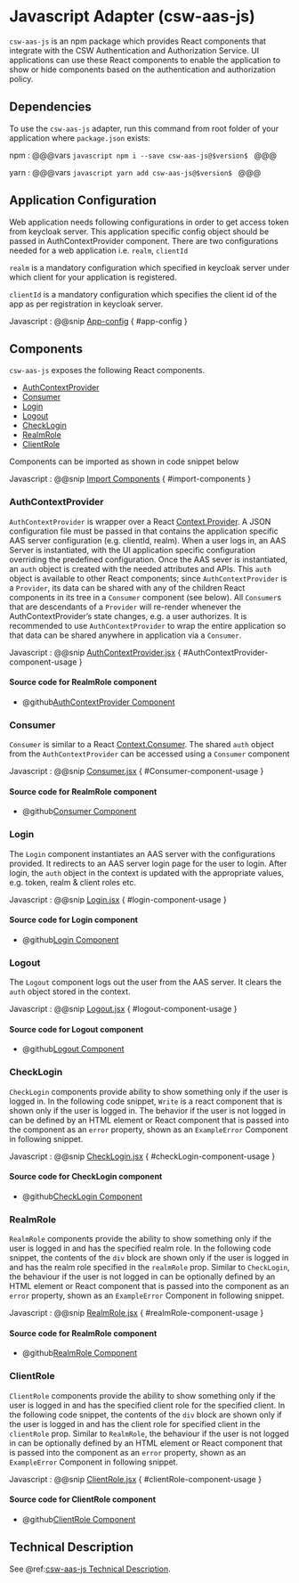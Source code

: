# Javascript Adapter (csw-aas-js)

`csw-aas-js` is an npm package which provides React components that integrate with the CSW 
Authentication and Authorization Service.  UI applications can use these React components to 
enable the application to show or hide components based on the authentication and authorization policy.  

<!-- introduction to the javascript adapter -->

## Dependencies

To use the `csw-aas-js` adapter, run this command from root folder of your application where `package.json` exists:

npm
:   @@@vars
    ```javascript
        npm i --save csw-aas-js@$version$
    ```
    @@@
    
yarn
:   @@@vars
    ```javascript
        yarn add csw-aas-js@$version$
    ```
    @@@

## Application Configuration

Web application needs following configurations in order to get access token from keycloak server. This application specific
config object should be passed in AuthContextProvider component. There are two configurations needed for a web application 
i.e. `realm`, `clientId`

`realm` is a mandatory configuration which specified in keycloak server under which client for your application is registered.

`clientId` is a mandatory configuration which specifies the client id of the app as per registration
in keycloak server.

Javascript
:   @@snip [App-config](../../../../csw-aas-js/example/src/config/AppConfig.js) { #app-config }

    
## Components

`csw-aas-js` exposes the following React components. 

 - [AuthContextProvider](#AuthContextProvider)
 - [Consumer](#consumer)
 - [Login](#login)
 - [Logout](#logout)
 - [CheckLogin](#checklogin)
 - [RealmRole](#realmrole)
 - [ClientRole](#clientrole)

Components can be imported as shown in code snippet below

Javascript
:   @@snip [Import Components](../../../../csw-aas-js/example/src/components/NavComponent.jsx) { #import-components }


### AuthContextProvider

`AuthContextProvider` is wrapper over a React [Context.Provider](https://reactjs.org/docs/context.html#contextprovider). 
A JSON configuration file must be passed in that contains the application specific AAS server configuration 
(e.g. clientId, realm). When a user logs in, an AAS Server is instantiated, with the UI application specific
configuration overriding the predefined configuration. 
Once the AAS sever is instantiated, an `auth` object is created with the needed attributes and APIs. This `auth` object
is available to other React components; since `AuthContextProvider` is a `Provider`, its data can be shared with any of 
the children React components in its tree in a `Consumer` component (see below). All `Consumer`s that are 
descendants of a `Provider` will re-render whenever the AuthContextProvider’s state changes, e.g. a user authorizes.
It is recommended to use `AuthContextProvider` to wrap the entire application so that data can be shared anywhere in 
application via a `Consumer`. 

Javascript
:   @@snip [AuthContextProvider.jsx](../../../../csw-aas-js/example/src/components/ExampleApp.jsx) { #AuthContextProvider-component-usage }

#### Source code for RealmRole component

* @github[AuthContextProvider Component](/csw-aas-js/src/components/context/AuthContextProvider.jsx)

### Consumer

`Consumer` is similar to a React [Context.Consumer](https://reactjs.org/docs/context.html#contextconsumer). 
The shared `auth` object from the `AuthContextProvider` can be accessed using a `Consumer` component 

Javascript
:   @@snip [Consumer.jsx](../../../../csw-aas-js/example/src/components/Read.jsx) { #Consumer-component-usage }

#### Source code for RealmRole component

* @github[Consumer Component](/csw-aas-js/src/components/context/AuthContext.jsx)

### Login

The `Login` component instantiates an AAS server with the configurations provided. It redirects to an AAS server login page
for the user to login. After login, the `auth` object in the context is updated with the appropriate values,
e.g. token, realm & client roles etc.

Javascript
:   @@snip [Login.jsx](../../../../csw-aas-js/example/src/components/NavComponent.jsx) { #login-component-usage }

#### Source code for Login component

* @github[Login Component](/csw-aas-js/src/components/Login.jsx)

### Logout

The `Logout` component logs out the user from the AAS server. It clears the `auth` object stored in the context.

Javascript
:   @@snip [Logout.jsx](../../../../csw-aas-js/example/src/components/NavComponent.jsx) { #logout-component-usage }

#### Source code for Logout component

* @github[Logout Component](/csw-aas-js/src/components/Logout.jsx)

### CheckLogin

`CheckLogin` components provide ability to show something only if the user is logged in. 
In the following code snippet, `Write` is a react component that is shown only if the user is logged in.
The behavior if the user is not logged in can be defined by an HTML element or React component that is 
passed into the component as an `error` property, shown as an `ExampleError` Component in following snippet.

Javascript
:   @@snip [CheckLogin.jsx](../../../../csw-aas-js/example/src/components/ExampleApp.jsx) { #checkLogin-component-usage }

#### Source code for CheckLogin component

* @github[CheckLogin Component](/csw-aas-js/src/components/authentication/CheckLogin.jsx)

### RealmRole

`RealmRole` components provide the ability to show something only if the user is logged in and has the specified realm role. 
In the following code snippet, the contents of the `div` block are shown only if the user is logged in and 
has the realm role specified in the `realmRole` prop.  Similar to `CheckLogin`,
the behaviour if the user is not logged in can be optionally defined by an HTML element or React component
that is passed into the component as an `error` property, shown as an `ExampleError` Component in following snippet.

Javascript
:   @@snip [RealmRole.jsx](../../../../csw-aas-js/example/src/components/ExampleApp.jsx) { #realmRole-component-usage }

#### Source code for RealmRole component

* @github[RealmRole Component](/csw-aas-js/src/components/authorization/RealmRole.jsx)

### ClientRole

`ClientRole` components provide the ability to show something only if the user is logged in and has the specified client 
role for the specified client. In the following code snippet, the contents of the `div` block are shown only if
the user is logged in and has the client role for specified client in the `clientRole` prop.  Similar to `RealmRole`,
the behaviour if the user is not logged in can be optionally defined by an HTML element or React component
that is passed into the component as an `error` property, shown as an `ExampleError` Component in following snippet.

Javascript
:   @@snip [ClientRole.jsx](../../../../csw-aas-js/example/src/components/ExampleApp.jsx) { #clientRole-component-usage }

#### Source code for ClientRole component

* @github[ClientRole Component](/csw-aas-js/src/components/authorization/ClientRole.jsx)

## Technical Description
See @ref:[csw-aas-js Technical Description](../technical/csw-aas-js.md).
